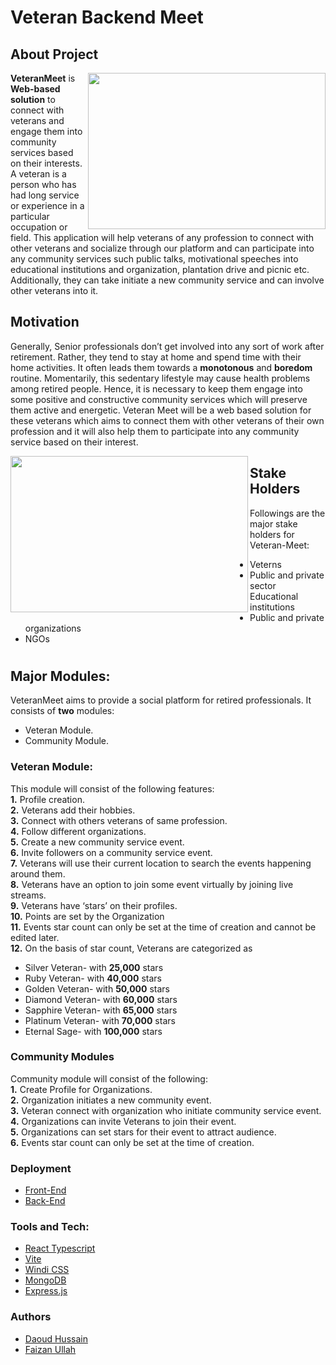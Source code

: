 # Veteran Backend Meet
## About Project

<img align="right"  width="380" height="250" src="https://user-images.githubusercontent.com/87219816/169655559-6dbcad4a-1c73-4454-8817-77dac3abdae9.svg" /> </a>

**VeteranMeet** is **Web-based solution** to connect with veterans and engage them into community
services based on their interests. A veteran is a person who has had long service or experience in a particular occupation or field. This application will help
veterans of any profession to connect with other veterans and socialize through our platform and can participate into any community services such public talks, motivational speeches into
educational institutions and organization, plantation drive and picnic etc. Additionally, they can take initiate a new community service and can involve other veterans into it.

## Motivation

Generally, Senior professionals don’t get involved into any sort of work after retirement. Rather, they tend to stay at home and spend time with their home activities. It often leads them towards a **monotonous** and **boredom** routine. Momentarily, this sedentary lifestyle may cause health problems among retired people. Hence, it is necessary to keep them engage into some positive and constructive community services which will preserve them active and energetic. Veteran Meet will be a web based solution for these veterans which aims to connect them with other veterans of their own profession and it will also help them to participate into any community
service based on their interest.



<img align = "left" width="380" height="250"  src="https://user-images.githubusercontent.com/87219816/169655678-baf7fc22-4baf-442a-888f-d568e67f88e5.svg" >

## Stake Holders

Followings are the major stake holders for Veteran-Meet: 
- Veterns 
- Public and private sector Educational institutions
- Public and private organizations
- NGOs


#

## Major Modules:
VeteranMeet aims to provide a social platform for retired professionals. It consists of **two** modules: <br>
-  Veteran Module. <br>
-  Community Module. <br>

### Veteran Module:

This module will consist of the following features: <br>
**1.** Profile creation. <br>
**2.** Veterans add their hobbies. <br>
**3.** Connect with others veterans of same profession. <br>
**4.** Follow different organizations. <br>
**5.** Create a new community service event. <br>
**6.** Invite followers on a community service event. <br>
**7.** Veterans will use their current location to search the events happening around them. <br>
**8.** Veterans have an option to join some event virtually by joining live streams. <br>
**9.** Veterans have ‘stars’ on their profiles. <br>
**10.** Points are set by the Organization  <br>
**11.** Events star count can only be set at the time of creation and cannot be edited later. <br>
**12.** On the basis of star count, Veterans are categorized as <br>
  - Silver Veteran- with **25,000** stars
  - Ruby Veteran- with **40,000** stars
  - Golden Veteran- with **50,000** stars
  - Diamond Veteran- with **60,000** stars
  - Sapphire Veteran- with **65,000** stars
  - Platinum Veteran- with **70,000** stars
  - Eternal Sage- with **100,000** stars

### Community Modules
Community module will consist of the following: <br>
**1.** Create Profile for Organizations. <br>
**2.** Organization initiates a new community event. <br>
**3.** Veteran connect with organization who initiate community service event. <br>
**4.** Organizations can invite Veterans to join their event. <br>
**5.** Organizations can set stars for their event to attract audience. <br>
**6.** Events star count can only be set at the time of creation. <br>


### Deployment
- <a href="https://veteran-meet.vercel.app/">Front-End </a>
- <a href="https://veteran-meet-backend.herokuapp.com/">Back-End </a>


### Tools and Tech:
- <a href="https://www.typescriptlang.org/docs/handbook/react.html"> React Typescript</a> 
- <a href="https://docs.vite.org/"> Vite </a> 
- <a href="https://windicss.org/"> Windi CSS </a> 
- <a href="https://docs.nxlog.co/userguide/integrate/mongodb.html?gclid=Cj0KCQjwm6KUBhC3ARIsACIwxBjdfkgoo8IICRoORw1oEeiW1a8LTeLohUDsYqSDTU5o50PTEmAmcVYaAocdEALw_wcB"> MongoDB </a> 
- <a href="https://devdocs.io/express/"> Express.js </a> 

### Authors
- <a href="http://daoud-hussain.com/"> Daoud Hussain </a> 
- <a href="https://designbyfaizi.me"> Faizan Ullah </a> 

